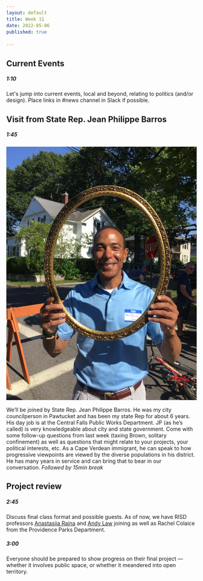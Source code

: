 ```yaml
---
layout: default
title: Week 11
date: 2022-05-06
published: true

---
```




## Current Events

##### 1:10

Let's jump into current events, local and beyond, relating to politics (and/or design). Place links in #news channel in Slack if possible. 

## Visit from State Rep. Jean Philippe Barros

##### 1:45

![Rep. Barros in 2017 at a Pawtucket block party](/img/IMG_6424.JPG)


We’ll be joined by State Rep. Jean Philippe Barros. He was my city councilperson in Pawtucket and has been my state Rep for about 6 years. His day job is at the Central Falls Public Works Department. JP (as he’s called) is very knowledgeable about city and state government. Come with some follow-up questions from last week (taxing Brown, solitary confinement) as well as questions that might relate to your projects, your political interests, etc. As a Cape Verdean immigrant, he can speak to how progressive viewpoints are viewed by the diverse populations in his district. He has many years in service and can bring that to bear in our conversation.
*Followed by 15min break*

## Project review 

##### 2:45

Discuss final class format and possible guests. As of now, we have RISD professors [Anastasiia Raina](https://www.risd.edu/academics/graphic-design/faculty/anastasiia-raina) and [Andy Law](https://www.risd.edu/academics/industrial-design/faculty/andy-law) joining as well as Rachel Colaice from the Providence Parks Department.

##### 3:00

Everyone should be prepared to show progress on their final project — whether it involves public space, or whether it meandered into open territory.



